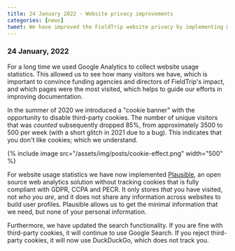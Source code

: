 ```yaml
---
title: 24 January 2022 - Website privacy improvements
categories: [news]
tweet: We have improved the FieldTrip website privacy by implementing @DuckDuckGo as search engine and @PlausibleHQ for statistics. No more cookies to count visitors! See http://www.fieldtriptoolbox.org/#24-january-2022 for some background.
---
```


### 24 January, 2022

For a long time we used Google Analytics to collect website usage statistics. This allowed us to see how many visitors we have, which is important to convince funding agencies and directors of FieldTrip's impact, and which pages were the most visited, which helps to guide our efforts in improving documentation.

In the summer of 2020 we introduced a "cookie banner" with the opportunity to disable third-party cookies. The number of unique visitors that was _counted_ subsequently dropped 85%, from approximately 3500 to 500 per week (with a short glitch in 2021 due to a bug). This indicates that you don't like cookies; which we understand.

{% include image src="/assets/img/posts/cookie-effect.png" width="500" %}

For website usage statistics we have now implemented [Plausible](https://plausible.io), an open source web analytics solution without tracking cookies that is fully compliant with GDPR, CCPA and PECR. It only stores _that_ you have visited, not _who you are_, and it does not share any information across websites to build user profiles. Plausible allows us to get the minimal information that we need, but none of your personal information.

Furthermore, we have updated the search functionality. If you are fine with third-party cookies, it will continue to use Google Search. If you reject third-party cookies, it will now use DuckDuckGo, which does not track you.
